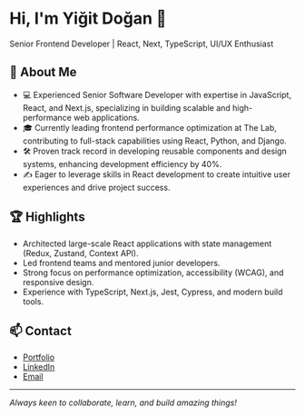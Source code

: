 # Hi, I'm Yiğit Doğan 👋

Senior Frontend Developer | React, Next, TypeScript, UI/UX Enthusiast

## 🚀 About Me

- 💻 Experienced Senior Software Developer with expertise in JavaScript, React, and Next.js, specializing in building scalable and high-performance web applications.
- 🎓 Currently leading frontend performance optimization at The Lab, contributing to full-stack capabilities using React, Python, and Django.
- 🛠️ Proven track record in developing reusable components and design systems, enhancing development efficiency by 40%.
- ✍️ Eager to leverage skills in React development to create intuitive user experiences and drive project success.

## 🏆 Highlights

- Architected large-scale React applications with state management (Redux, Zustand, Context API).
- Led frontend teams and mentored junior developers.
- Strong focus on performance optimization, accessibility (WCAG), and responsive design.
- Experience with TypeScript, Next.js, Jest, Cypress, and modern build tools.

## 📫 Contact

- [Portfolio](https://www.yigit-dogan.dev)
- [LinkedIn](https://linkedin.com/in/yiğit-doğan-709b2a37/)
- [Email](mailto:ydogan.dev@gmail.com)

---

*Always keen to collaborate, learn, and build amazing things!*
